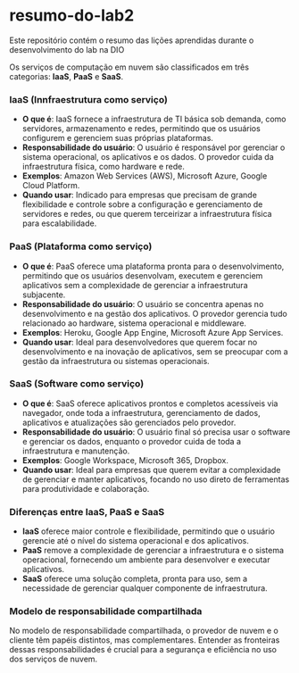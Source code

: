 # resumo-do-lab2
Este repositório contém o resumo das lições aprendidas durante o desenvolvimento do lab na DIO

Os serviços de computação em nuvem são classificados em três categorias: **IaaS**, **PaaS** e **SaaS**. 

### **IaaS (Innfraestrutura como serviço)**

- **O que é**: IaaS fornece a infraestrutura de TI básica sob demanda, como servidores, armazenamento e redes, permitindo que os usuários configurem e gerenciem suas próprias plataformas.
- **Responsabilidade do usuário**: O usuário é responsável por gerenciar o sistema operacional, os aplicativos e os dados. O provedor cuida da infraestrutura física, como hardware e rede.
- **Exemplos**: Amazon Web Services (AWS), Microsoft Azure, Google Cloud Platform.
- **Quando usar**: Indicado para empresas que precisam de grande flexibilidade e controle sobre a configuração e gerenciamento de servidores e redes, ou que querem terceirizar a infraestrutura física para escalabilidade.

### **PaaS (Plataforma como serviço)**

- **O que é**: PaaS oferece uma plataforma pronta para o desenvolvimento, permitindo que os usuários desenvolvam, executem e gerenciem aplicativos sem a complexidade de gerenciar a infraestrutura subjacente.
- **Responsabilidade do usuário**: O usuário se concentra apenas no desenvolvimento e na gestão dos aplicativos. O provedor gerencia tudo relacionado ao hardware, sistema operacional e middleware.
- **Exemplos**: Heroku, Google App Engine, Microsoft Azure App Services.
- **Quando usar**: Ideal para desenvolvedores que querem focar no desenvolvimento e na inovação de aplicativos, sem se preocupar com a gestão da infraestrutura ou sistemas operacionais.

### **SaaS (Software como serviço)**

- **O que é**: SaaS oferece aplicativos prontos e completos acessíveis via navegador, onde toda a infraestrutura, gerenciamento de dados, aplicativos e atualizações são gerenciados pelo provedor.
- **Responsabilidade do usuário**: O usuário final só precisa usar o software e gerenciar os dados, enquanto o provedor cuida de toda a infraestrutura e manutenção.
- **Exemplos**: Google Workspace, Microsoft 365, Dropbox.
- **Quando usar**: Ideal para empresas que querem evitar a complexidade de gerenciar e manter aplicativos, focando no uso direto de ferramentas para produtividade e colaboração.

### **Diferenças entre IaaS, PaaS e SaaS**
- **IaaS** oferece maior controle e flexibilidade, permitindo que o usuário gerencie até o nível do sistema operacional e dos aplicativos.
- **PaaS** remove a complexidade de gerenciar a infraestrutura e o sistema operacional, fornecendo um ambiente para desenvolver e executar aplicativos.
- **SaaS** oferece uma solução completa, pronta para uso, sem a necessidade de gerenciar qualquer componente de infraestrutura.

### **Modelo de responsabilidade compartilhada**
No modelo de responsabilidade compartilhada, o provedor de nuvem e o cliente têm papéis distintos, mas complementares. Entender as fronteiras dessas responsabilidades é crucial para a segurança e eficiência no uso dos serviços de nuvem. 
